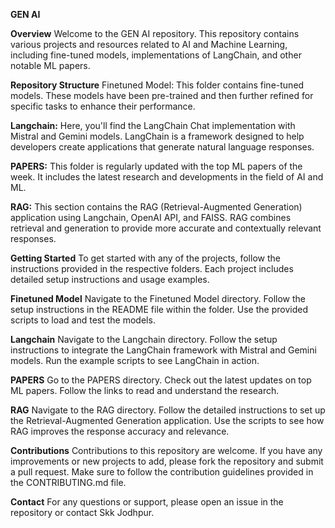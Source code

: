 **GEN AI**

**Overview**
Welcome to the GEN AI repository. This repository contains various projects and resources related to AI and Machine Learning, including fine-tuned models, implementations of LangChain, and other notable ML papers.

**Repository Structure**
Finetuned Model: This folder contains fine-tuned models. These models have been pre-trained and then further refined for specific tasks to enhance their performance.

**Langchain:** Here, you'll find the LangChain Chat implementation with Mistral and Gemini models. LangChain is a framework designed to help developers create applications that generate natural language responses.

**PAPERS:** This folder is regularly updated with the top ML papers of the week. It includes the latest research and developments in the field of AI and ML.

**RAG:** This section contains the RAG (Retrieval-Augmented Generation) application using Langchain, OpenAI API, and FAISS. RAG combines retrieval and generation to provide more accurate and contextually relevant responses.

**Getting Started**
    To get started with any of the projects, follow the instructions provided in the respective folders. Each project includes detailed setup instructions and usage examples.

**Finetuned Model**
    Navigate to the Finetuned Model directory.
    Follow the setup instructions in the README file within the folder.
    Use the provided scripts to load and test the models.

**Langchain**
    Navigate to the Langchain directory.
    Follow the setup instructions to integrate the LangChain framework with Mistral and Gemini models.
    Run the example scripts to see LangChain in action.

**PAPERS**
    Go to the PAPERS directory.
    Check out the latest updates on top ML papers.
    Follow the links to read and understand the research.

**RAG**
    Navigate to the RAG directory.
    Follow the detailed instructions to set up the Retrieval-Augmented Generation application.
    Use the scripts to see how RAG improves the response accuracy and relevance.

**Contributions**
    Contributions to this repository are welcome. If you have any improvements or new projects to add, please fork the repository and submit a pull request. Make sure to follow the contribution guidelines provided in the CONTRIBUTING.md file.


**Contact**
For any questions or support, please open an issue in the repository or contact Skk Jodhpur.
